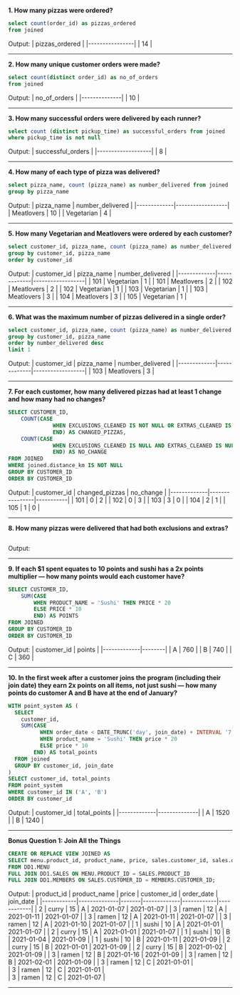 **1. How many pizzas were ordered?**

```sql
select count(order_id) as pizzas_ordered
from joined
```
Output:
| pizzas_ordered |
|----------------|
|       14       |



***

**2. How many unique customer orders were made?**

````sql
select count(distinct order_id) as no_of_orders
from joined
````
Output:
| no_of_orders |
|--------------|
|      10      |


***

**3. How many successful orders were delivered by each runner?**

````sql
select count (distinct pickup_time) as successful_orders from joined
where pickup_time is not null
````
Output:
| successful_orders |
|-------------------|
|         8         |


***

**4. How many of each type of pizza was delivered?**

````sql
select pizza_name, count (pizza_name) as number_delivered from joined
group by pizza_name
````
Output:
| pizza_name  | number_delivered |
|-------------|------------------|
| Meatlovers  | 10               |
| Vegetarian  | 4                |

***

**5. How many Vegetarian and Meatlovers were ordered by each customer?**

```sql
select customer_id, pizza_name, count (pizza_name) as number_delivered from joined
group by customer_id, pizza_name
order by customer_id
```
Output:
| customer_id | pizza_name  | number_delivered |
|-------------|-------------|------------------|
| 101         | Vegetarian  | 1                |
| 101         | Meatlovers  | 2                |
| 102         | Meatlovers  | 2                |
| 102         | Vegetarian  | 1                |
| 103         | Vegetarian  | 1                |
| 103         | Meatlovers  | 3                |
| 104         | Meatlovers  | 3                |
| 105         | Vegetarian  | 1                |


***

**6. What was the maximum number of pizzas delivered in a single order?**

```sql
select customer_id, pizza_name, count (pizza_name) as number_delivered from joined
group by customer_id, pizza_name
order by number_delivered desc
limit 1
```
Output:
| customer_id | pizza_name  | number_delivered |
|-------------|-------------|------------------|
| 103         | Meatlovers  | 3                |

***

**7. For each customer, how many delivered pizzas had at least 1 change and how many had no changes?**

````sql
SELECT CUSTOMER_ID,
	COUNT(CASE
              WHEN EXCLUSIONS_CLEANED IS NOT NULL OR EXTRAS_CLEANED IS NOT NULL THEN 1
              END) AS CHANGED_PIZZAS,
	COUNT(CASE
              WHEN EXCLUSIONS_CLEANED IS NULL AND EXTRAS_CLEANED IS NULL THEN 1
              END) AS NO_CHANGE
FROM JOINED
WHERE joined.distance_km IS NOT NULL
GROUP BY CUSTOMER_ID
ORDER BY CUSTOMER_ID
````
Output:
| customer_id | changed_pizzas | no_change |
|-------------|----------------|-----------|
| 101         | 0              | 2         |
| 102         | 0              | 3         |
| 103         | 3              | 0         |
| 104         | 2              | 1         |
| 105         | 1              | 0         |

***

**8. How many pizzas were delivered that had both exclusions and extras?**

```sql

```
Output:

***

**9. If each $1 spent equates to 10 points and sushi has a 2x points multiplier — how many points would each customer have?**

```sql
SELECT CUSTOMER_ID,
	SUM(CASE
		WHEN PRODUCT_NAME = 'Sushi' THEN PRICE * 20
		ELSE PRICE * 10
		END) AS POINTS
FROM JOINED
GROUP BY CUSTOMER_ID
ORDER BY CUSTOMER_ID
```
Output:
| customer_id | points |
|-------------|--------|
| A           | 760    |
| B           | 740    |
| C           | 360    |
***

**10. In the first week after a customer joins the program (including their join date) they earn 2x points on all items, not just sushi — how many points do customer A and B have at the end of January?**

```sql
WITH point_system AS (
  SELECT 
    customer_id,
    SUM(CASE 
          WHEN order_date < DATE_TRUNC('day', join_date) + INTERVAL '7' DAY THEN price * 20 
          WHEN product_name = 'Sushi' THEN price * 20 
          ELSE price * 10 
        END) AS total_points
  FROM joined
  GROUP BY customer_id, join_date
)
SELECT customer_id, total_points
FROM point_system
WHERE customer_id IN ('A', 'B')
ORDER BY customer_id
```
Output:
| customer_id | total_points |
|-------------|--------------|
| A           | 1520         |
| B           | 1240         |
***

**Bonus Question 1: Join All the Things**
```sql
CREATE OR REPLACE VIEW JOINED AS
SELECT menu.product_id, product_name, price, sales.customer_id, sales.order_date, members.join_date
FROM DD1.MENU
FULL JOIN DD1.SALES ON MENU.PRODUCT_ID = SALES.PRODUCT_ID
FULL JOIN DD1.MEMBERS ON SALES.CUSTOMER_ID = MEMBERS.CUSTOMER_ID;
```
Output:
| product_id | product_name | price | customer_id | order_date | join_date  |
|------------|--------------|-------|-------------|------------|------------|
| 2          | curry        | 15    | A           | 2021-01-07 | 2021-01-07 |
| 3          | ramen        | 12    | A           | 2021-01-11 | 2021-01-07 |
| 3          | ramen        | 12    | A           | 2021-01-11 | 2021-01-07 |
| 3          | ramen        | 12    | A           | 2021-01-10 | 2021-01-07 |
| 1          | sushi        | 10    | A           | 2021-01-01 | 2021-01-07 |
| 2          | curry        | 15    | A           | 2021-01-01 | 2021-01-07 |
| 1          | sushi        | 10    | B           | 2021-01-04 | 2021-01-09 |
| 1          | sushi        | 10    | B           | 2021-01-11 | 2021-01-09 |
| 2          | curry        | 15    | B           | 2021-01-01 | 2021-01-09 |
| 2          | curry        | 15    | B           | 2021-01-02 | 2021-01-09 |
| 3          | ramen        | 12    | B           | 2021-01-16 | 2021-01-09 |
| 3          | ramen        | 12    | B           | 2021-02-01 | 2021-01-09 |
| 3	     | ramen        | 12    | C           | 2021-01-01 |	
| 3	     | ramen        | 12    | C           | 2021-01-01 |	
| 3	     | ramen        | 12    | C           | 2021-01-07 |
***

